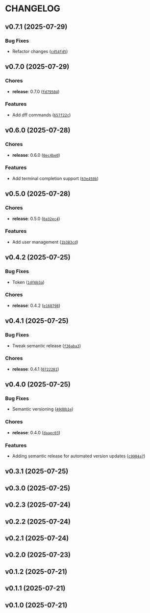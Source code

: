 # CHANGELOG


## v0.7.1 (2025-07-29)

### Bug Fixes

- Refactor changes
  ([`cd54fd5`](https://github.com/ni-kismet/systemlink-cli/commit/cd54fd5f2a7bb13f4bf38a82257b74f617c74e29))


## v0.7.0 (2025-07-29)

### Chores

- **release**: 0.7.0
  ([`fd79504`](https://github.com/ni-kismet/systemlink-cli/commit/fd79504248fe4fb099bd530d41a0585af920d2b9))

### Features

- Add dff commands
  ([`657f22c`](https://github.com/ni-kismet/systemlink-cli/commit/657f22cdb957828459e5e0602b8f32af665d37d9))


## v0.6.0 (2025-07-28)

### Chores

- **release**: 0.6.0
  ([`0ec4be0`](https://github.com/ni-kismet/systemlink-cli/commit/0ec4be00093e337537ae5cde36535aeec645c887))

### Features

- Add terminal completion support
  ([`63e450b`](https://github.com/ni-kismet/systemlink-cli/commit/63e450bef1bc53833648f4c0a87540afca12e04b))


## v0.5.0 (2025-07-28)

### Chores

- **release**: 0.5.0
  ([`0a32ec4`](https://github.com/ni-kismet/systemlink-cli/commit/0a32ec405a012db7144a7e7380006df1241f0145))

### Features

- Add user management
  ([`1b383cd`](https://github.com/ni-kismet/systemlink-cli/commit/1b383cdf9ef8f9492650c981c72a51650afaaccd))


## v0.4.2 (2025-07-25)

### Bug Fixes

- Token
  ([`1df6b3a`](https://github.com/ni-kismet/systemlink-cli/commit/1df6b3a5f03f3715ecb29ed4ed144eed94251f90))

### Chores

- **release**: 0.4.2
  ([`e168798`](https://github.com/ni-kismet/systemlink-cli/commit/e168798594f6b069aab39132055572e1ceb95bd8))


## v0.4.1 (2025-07-25)

### Bug Fixes

- Tweak semantic release
  ([`f36aba3`](https://github.com/ni-kismet/systemlink-cli/commit/f36aba31b3727b41fd9f67ab44a4993677a7a3f9))

### Chores

- **release**: 0.4.1
  ([`0722281`](https://github.com/ni-kismet/systemlink-cli/commit/0722281b1721d0519e65e80b7c1d3144a742e216))


## v0.4.0 (2025-07-25)

### Bug Fixes

- Semantic versioning
  ([`49d0b1e`](https://github.com/ni-kismet/systemlink-cli/commit/49d0b1efd5907fa0154fc54edf6a83a7e86f171c))

### Chores

- **release**: 0.4.0
  ([`daaec03`](https://github.com/ni-kismet/systemlink-cli/commit/daaec03249a91044d32f9858569098d0bc4d5f07))

### Features

- Adding semantic release for automated version updates
  ([`c9904a7`](https://github.com/ni-kismet/systemlink-cli/commit/c9904a7f4c101560502dc9dd6d2ebc0026e36c7b))


## v0.3.1 (2025-07-25)


## v0.3.0 (2025-07-25)


## v0.2.3 (2025-07-24)


## v0.2.2 (2025-07-24)


## v0.2.1 (2025-07-24)


## v0.2.0 (2025-07-23)


## v0.1.2 (2025-07-21)


## v0.1.1 (2025-07-21)


## v0.1.0 (2025-07-21)
